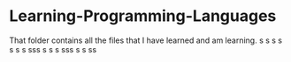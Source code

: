 # Learning-Programming-Languages
That folder contains all the files that I have learned and am learning.
s
s
s
s
s
s
s
sss
s
s
s
sss
s
s
ss
